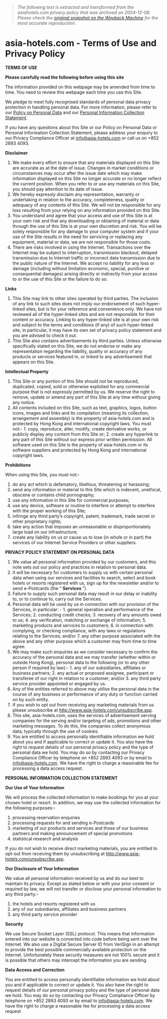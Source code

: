 > *The following text is extracted and transformed from the asiahotels.com privacy policy that was archived on 2004-12-08. Please check the [original snapshot on the Wayback Machine](https://web.archive.org/web/20041208000244id_/http%3A//www.asiahotels.com/privacypolicy/termsofuse-policy.asp) for the most accurate reproduction.*

# asia-hotels.com - Terms of Use and Privacy Policy

  
**TERMS OF USE**

**Please carefully read the following before using this site**

The information provided on this webpage may be amended from time to time. You need to review this webpage each time you use this Site. 

We pledge to meet fully recognised standards of personal data privacy protection in handling personal data. For more information, please refer to our [Policy on Personal Data](https://web.archive.org/web/20041208000244id_/http%3A//www.asiahotels.com/privacypolicy/termsofuse-policy.asp#personaldatapolicy) and our [Personal Information Collection Statement](https://web.archive.org/web/20041208000244id_/http%3A//www.asiahotels.com/privacypolicy/termsofuse-policy.asp#picstatement). 

If you have any questions about this Site or our Policy on Personal Data or Personal Information Collection Statement, please address your enquiry to our Privacy Compliance Officer at info@asia-hotels.com or call us on +852 2893 4093. 

**Disclaimer**

  1. We make every effort to ensure that any materials displayed on this Site are accurate as at the date of issue. Changes in market conditions or circumstances may occur after the issue date which may make information displayed on this Site no longer accurate or no longer reflect the current position. When you refer to or use any materials on this Site, you should pay attention to its date of issue.
  2. We hereby expressly disclaim any representation, warranty or undertaking in relation to the accuracy, completeness, quality or adequacy of any contents of this Site. We will not be responsible for any loss resulting from your relying on any information provided on this Site.
  3. You understand and agree that your access and use of this Site is at your own risk and that any downloading or obtaining of material or data through the use of this Site is at your own discretion and risk. You will be solely responsible for any damage to your computer system and if your use of the Site results in the need for servicing or replacing any equipment, material or data, we are not responsible for those costs.
  4. There are risks involved in using the Internet. Transactions over the Internet may be subject to interruption, transmission blackout, delayed transmission due to Internet traffic or incorrect data transmission due to the public nature of the Internet. We accept no liability for any loss or damage (including without limitation economic, special, punitive or consequential damages) arising directly or indirectly from your access to or the use of this Site or the failure to do so. 



**Links**

  1. This Site may link to other sites operated by third parties. The inclusion of any link to such sites does not imply our endorsement of such hyper-linked sites, but is for your reference and convenience only. We have not reviewed all of the hyper-linked 
sites and are not responsible for their content or accuracy. Linking to any hyper-linked site is at your own risk and subject to the terms and conditions (if any) of such hyper-linked site, in particular, it may have its own set of privacy policy statement and you are advised to check it out. 
  2. This Site also contains advertisements by third parties. Unless otherwise specifically stated on this Site, we do not endorse or make any representation regarding the liability, quality or accuracy of any products or services featured in, or linked to any advertisement that appears on this Site. 



**Intellectual Property**

  1. This Site or any portion of this Site should not be reproduced, duplicated, copied, sold or otherwise exploited for any commercial purpose that is not expressly permitted by us. We reserve the right to remove, update or amend any part of this Site at any time without giving any notice. 
  2. All contents included on this Site, such as text, graphics, logos, button icons, images and links and its compilation (meaning its collection, arrangement and assembly) is the property of asia-hotels.com and is protected by Hong Kong and international copyright laws. You must not:- 
    1. copy, reproduce, alter, modify, create derivative works, or publicly display any content from this Site or; 
    2. create any hyperlink to any part of this Site without our express prior written permission. All software used on this Site is the property of asia-hotels.com or its software suppliers and protected by Hong Kong and international copyright laws. 



**Prohibitions**

When using this Site, you must not:- 

  1. do any act which is defamatory, libellous, threatening or harassing; 
  2. send any information or material to this Site which is indecent, unethical, obscene or contains child pornography; 
  3. use any information in this Site for commercial purposes; 
  4. use any device, software or routine to interfere or attempt to interfere with the proper working of this Site; 
  5. infringe any third party’s copyright, patent, trademark, trade secret or other proprietary rights; 
  6. take any action that imposes an unreasonable or disproportionately large load on our infrastructure; 
  7. create any liability on us or cause us to lose (in whole or in part) the services of our Internet Service Providers or other suppliers. 



**PRIVACY POLICY STATEMENT ON PERSONAL DATA**

  1. We value all personal information provided by our customers, and this note sets out our policy and practices in relation to personal data.
  2. It will be necessary for customers to supply us with certain personal data when using our services and facilities to search, select and book hotels or resorts registered with us, sign up for the newsletter and/or to send e-Postcards (the “ **Services** ”).
  3. Failure to supply such personal data may result in our delay or inability to, or to continue to, carry out the Services.
  4. Personal data will be used by us in connection with our provision of the Services, in particular: - 
    1. general operation and performance of the Services;
    2. conducting credit checks;
    3. recovery of any amounts owed to us;
    4. any verification, matching or exchange of information;
    5. marketing products and services to customers;
    6. in connection with complying, or checking compliance, with any laws or regulations relating to the Services; and/or
    7. any other purpose associated with the above and any other purpose which a customer may from time to time agree.
  5. We may make such enquiries as we consider necessary to confirm the accuracy of the personal data and we may transfer (whether within or outside Hong Kong), personal data to the following (or to any other person if required by law):- 
    1. any of our subsidiaries, affiliates or business partners;
    2. any actual or proposed assignee, participant or transferee of our right in relation to a customer; and/or
    3. any third party service provider appointed or engaged by us.
  6. Any of the entities referred to above may utilise the personal data in the course of any business or performance of any duty or function carried on by such entity. 
  7. If you wish to opt out from receiving any marketing materials from us please unsubscribe at <http://www.asia-hotels.com/unsubscribe.asp>. 
  8. This site, asia-hotels.com, uses the services of advertisement serving companies for the serving and/or targeting of ads, promotions and other marketing messages. To do this, the companies collect anonymous data, typically through the use of cookies. 
  9. You are entitled to access personally identifiable information we hold about you and if applicable to correct or update it. You also have the right to request details of our personal privacy policy and the type of personal data we hold. You may do so by contacting our Privacy Compliance Officer by telephone on +852 2893 4093 or by email to info@asia-hotels.com. We have the right to charge a reasonable fee for processing a data access request. 



**PERSONAL INFORMATION COLLECTION STATEMENT**

**Our Use of Your Information**

We will process the collected information to make bookings for you at your chosen hotel or resort. In addition, we may use the collected information for the following purposes:- 

  1. processing reservation enquiries
  2. processing requests for and sending e-Postcards
  3. marketing of our products and services and those of our business partners and making announcement of special promotions
  4. statistical research and analysis



If you do not wish to receive direct marketing materials, you are entitled to opt-out from receiving them by unsubscribing at http://www.asia-hotels.com/unsubscribe.asp. 

**Our Disclosure of Your Information**

We value all personal information received by us and do our best to maintain its privacy. Except as stated below or with your prior consent or required by law, we will not transfer or disclose your personal information to any third party:- 

  1. the hotels and resorts registered with us
  2. any of our subsidiaries, affiliates and business partners
  3. any third party service provider



**Security**

We use Secure Socket Layer (SSL) protocol. This means that information entered into our website is converted into code before being sent over the Internet. We also use a Digital Secure Server ID from VeriSign in an attempt to provide the best possible commercially available protection on the Internet. Unfortunately these security measures are not 100% secure and it is possible that others may intercept the information you are sending. 

**Data Access and Correction**

You are entitled to access personally identifiable information we hold about you and if applicable to correct or update it. You also have the right to request details of our personal privacy policy and the type of personal data we hold. You may do so by contacting our Privacy Compliance Officer by telephone on +852 2893 4093 or by email to info@asia-hotels.com. We have the right to charge a reasonable fee for processing a data access request 
